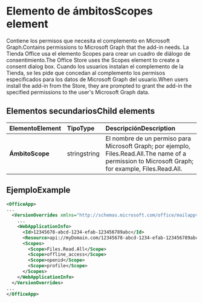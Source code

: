 # <a name="scopes-element"></a><span data-ttu-id="82425-101">Elemento de ámbitos</span><span class="sxs-lookup"><span data-stu-id="82425-101">Scopes element</span></span>

<span data-ttu-id="82425-102">Contiene los permisos que necesita el complemento en Microsoft Graph.</span><span class="sxs-lookup"><span data-stu-id="82425-102">Contains permissions to Microsoft Graph that the add-in needs.</span></span> <span data-ttu-id="82425-103">La Tienda Office usa el elemento Scopes para crear un cuadro de diálogo de consentimiento.</span><span class="sxs-lookup"><span data-stu-id="82425-103">The Office Store uses the Scopes element to create a consent dialog box.</span></span> <span data-ttu-id="82425-104">Cuando los usuarios instalan el complemento de la Tienda, se les pide que concedan al complemento los permisos especificados para los datos de Microsoft Graph del usuario.</span><span class="sxs-lookup"><span data-stu-id="82425-104">When users install the add-in from the Store, they are prompted to grant the add-in the specified permissions to the user's Microsoft Graph data.</span></span>

## <a name="child-elements"></a><span data-ttu-id="82425-105">Elementos secundarios</span><span class="sxs-lookup"><span data-stu-id="82425-105">Child elements</span></span>

|  <span data-ttu-id="82425-106">Elemento</span><span class="sxs-lookup"><span data-stu-id="82425-106">Element</span></span> |  <span data-ttu-id="82425-107">Tipo</span><span class="sxs-lookup"><span data-stu-id="82425-107">Type</span></span>  |  <span data-ttu-id="82425-108">Descripción</span><span class="sxs-lookup"><span data-stu-id="82425-108">Description</span></span>  |
|:-----|:-----|:-----|
|  <span data-ttu-id="82425-109">**Ámbito**</span><span class="sxs-lookup"><span data-stu-id="82425-109">**Scope**</span></span>                |  <span data-ttu-id="82425-110">string</span><span class="sxs-lookup"><span data-stu-id="82425-110">string</span></span>     |   <span data-ttu-id="82425-111">El nombre de un permiso para Microsoft Graph; por ejemplo, Files.Read.All.</span><span class="sxs-lookup"><span data-stu-id="82425-111">The name of a permission to Microsoft Graph; for example, Files.Read.All.</span></span> |

## <a name="example"></a><span data-ttu-id="82425-112">Ejemplo</span><span class="sxs-lookup"><span data-stu-id="82425-112">Example</span></span>

```xml
<OfficeApp>
...
  <VersionOverrides xmlns="http://schemas.microsoft.com/office/mailappversionoverrides" xsi:type="VersionOverridesV1_0">
    ...
    <WebApplicationInfo>
      <Id>12345678-abcd-1234-efab-123456789abc</Id>
      <Resource>api://myDomain.com/12345678-abcd-1234-efab-123456789abc<Resource>
      <Scopes>
        <Scope>Files.Read.All</Scope>
        <Scope>offline_access</Scope>
        <Scope>openid</Scope>
        <Scope>profile</Scope>
      </Scopes>
    </WebApplicationInfo>
  </VersionOverrides>
...
</OfficeApp>
```

